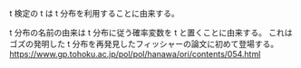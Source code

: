 t 検定の t は t 分布を利用することに由来する。

t 分布の名前の由来は t 分布に従う確率変数を t と置くことに由来する。
これはゴズの発明した t 分布を再発見したフィッシャーの論文に初めて登場する。
https://www.gp.tohoku.ac.jp/pol/pol/hanawa/ori/contents/054.html
